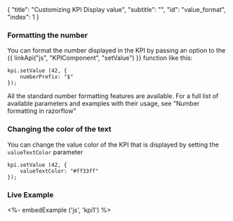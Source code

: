 <meta>
{
	"title": "Customizing KPI Display value",
	"subtitle": "",
	"id": "value_format",
	"index": 1
}
</meta>

### Formatting the number

You can format the number displayed in the KPI by passing an option to  the {{ linkApi("js", "KPIComponent", "setValue") }} function like this:

~~~
kpi.setValue (42, {
	numberPrefix: "$"
});
~~~

All the standard number formatting features are available. For a full list of available parameters and examples with their usage, see "Number formatting in razorflow"

### Changing the color of the text

You can change the value color of the KPI that is displayed by setting the `valueTextColor` parameter

~~~
kpi.setValue (42, {
	valueTextColor: "#ff33ff"
});
~~~

### Live Example

<%- embedExample ('js', 'kpi1') %>